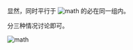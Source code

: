 显然，同时平行于 ![math](https://www.zhihu.com/equation?tex=x/y/z) 的必在同一组内。

分三种情况讨论即可。

 ![math](https://www.zhihu.com/equation?tex=O%28n%5Clog%20n%29) 
